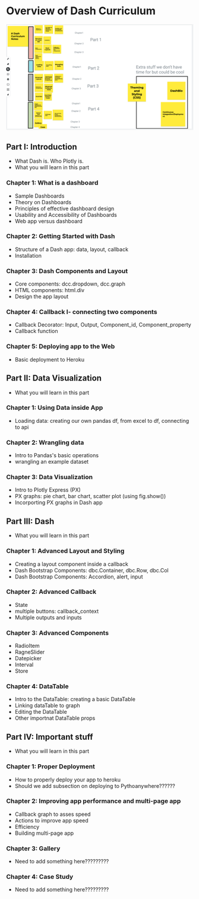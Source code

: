 # Overview of Dash Curriculum

![](brainstorm_draft1.png)

## Part I: Introduction
 
 - What Dash is. Who Plotly is.
 - What you will learn in this part

### Chapter 1: What is a dashboard

- Sample Dashboards
- Theory on Dashboards
- Principles of effective dashboard design
- Usability and Accessibility of Dashboards
- Web app versus dashboard

### Chapter 2: Getting Started with Dash

 - Structure of a Dash app: data, layout, callback
 - Installation

### Chapter 3: Dash Components and Layout

 - Core components: dcc.dropdown, dcc.graph 
 - HTML components: html.div
 - Design the app layout

### Chapter 4: Callback I- connecting two components

 - Callback Decorator: Input, Output, Component_id, Component_property
 - Callback function
 
### Chapter 5: Deploying app to the Web

 - Basic deployment to Heroku

## Part II: Data Visualization

 - What you will learn in this part

### Chapter 1: Using Data inside App

 - Loading data: creating our own pandas df, from excel to df, connecting to api 
 
### Chapter 2: Wrangling data

 - Intro to Pandas's basic operations
 - wrangling an example dataset 

### Chapter 3: Data Visualization

 - Intro to Plotly Express (PX)
 - PX graphs: pie chart, bar chart, scatter plot (using fig.show())
 - Incorporting PX graphs in Dash app 

## Part III: Dash

 - What you will learn in this part
 
### Chapter 1: Advanced Layout and Styling

 - Creating a layout component inside a callback
 - Dash Bootstrap Components: dbc.Container, dbc.Row, dbc.Col
 - Dash Bootstrap Components: Accordion, alert, input
  
### Chapter 2: Advanced Callback

 - State
 - multiple buttons: callback_context
 - Multiple outputs and inputs

### Chapter 3: Advanced Components

 - RadioItem
 - RagneSlider
 - Datepicker
 - Interval
 - Store

### Chapter 4: DataTable

 - Intro to the DataTable: creating a basic DataTable
 - Linking dataTable to graph
 - Editing the DataTable
 - Other importnat DataTable props

## Part IV: Important stuff

 - What you will learn in this part

### Chapter 1: Proper Deployment

 - How to properly deploy your app to heroku
 - Should we add subsection on deploying to Pythoanywhere??????

### Chapter 2: Improving app performance and multi-page app

 - Callback graph to asses speed
 - Actions to improve app speed
 - Efficiency
 - Building multi-page app
 
### Chapter 3: Gallery

 - Need to add something here?????????

### Chapter 4: Case Study

 - Need to add something here?????????
